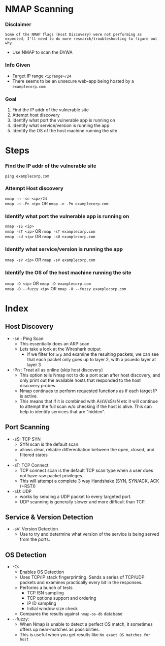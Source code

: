 # NMAP Scanning

### Disclaimer
    Some of the NMAP flags (Host Discovery) were not performing as expected, I'll need to do more research/troubleshooting to figure out why.

* Use NMAP to scan the DVWA
### Info Given
* Target IP range `<iprange>/24`
* There seems to be an unsecure web-app being hosted by a `examplecorp.com`

### Goal
1. Find the IP addr of the vulnerable site
2. Attempt host discovery
3. Identify what port the vulnerable app is running on
4. Identify what service/version is running the app
5. Identify the OS of the host machine running the site


# Steps
### Find the IP addr of the vulnerable site
`ping examplecorp.com`

### Attempt Host discovery
`nmap -n -sn <ip>/24`  
`nmap -n -Pn <ip>` OR `nmap -n -Pn examplecorp.com`  

### Identify what port the vulnerable app is running on
`nmap -sS <ip>`  
`nmap -sT <ip>` OR `nmap -sT examplecorp.com`  
`nmap -sU <ip>` OR `nmap -sU examplecorp.com`  

### Identify what service/version is running the app
`nmap -sV <ip>` OR `nmap -sV examplecorp.com`  

### Identify the OS of the host machine running the site
`nmap -O <ip>` OR `nmap -O examplecorp.com`   
`nmap -O --fuzzy <ip>` OR `nmap -O --fuzzy examplecorp.com`  

# Index
## Host Discovery 
- -sn : Ping Scan
    * This essentially does an ARP scan
    * Lets take a look at the Wireshark output
        - If we filter for `arp` and examine the resulting packets, we can see that each packet only goes up to layer 2, with a psuedo layer at layer 3  
- -Pn : Treat all as online (skip host discovery)
    * This option tells Nmap not to do a port scan after host discovery, and only print out the available hosts that responded to the host discovery probes.
    * Nmap continues to perform requested functions as if each target IP is active.
    * This means that if it is combined with A/sV/sS/sN etc it will continue to attempt the full scan w/o checking if the host is alive. This can help to identify services that are "hidden".

## Port Scanning
- -sS: TCP SYN
    * SYN scan is the default scan 
    * allows clear, reliable differentiation between the open, closed, and filtered states
    * 
- -sT: TCP Connect
    * TCP connect scan is the default TCP scan type when a user does not have raw packet privileges.
    * This will attempt a complete 3 way Handshake (SYN, SYN/ACK, ACK (+RST))
- -sU: UDP
    * works by sending a UDP packet to every targeted port.
    * UDP scanning is generally slower and more difficult than TCP.

## Service & Version Detection
- -sV: Version Detection
    * Use to try and determine what version of the service is being served from the ports.

## OS Detection
- -O: 
    * Enables OS Detection
    * Uses TCP/IP stack fingerprinting. Sends a series of TCP/UDP packets and examines practically every bit in the responses. 
    * Performs a bunch of tests
        - TCP ISN sampling
        - TCP options support and ordering
        - IP ID sampling
        - Initial window size check
    * Compares the results against `nmap-os-db` database
- --fuzzy: 
    * When Nmap is unable to detect a perfect OS match, it sometimes offers up near-matches as possibilities. 
    * This is useful when you get results like `No exact OS matches for host`